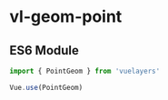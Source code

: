 # vl-geom-point

## ES6 Module

```javascript
import { PointGeom } from 'vuelayers'

Vue.use(PointGeom)
```
